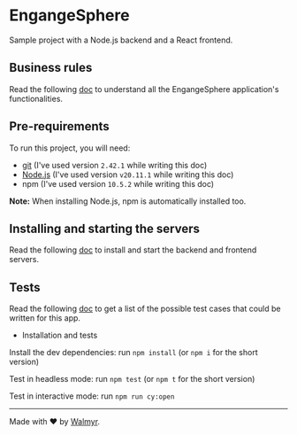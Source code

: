 # EngangeSphere

Sample project with a Node.js backend and a React frontend.

## Business rules

Read the following [doc](./docs/Requirements.md) to understand all the EngangeSphere application's functionalities.

## Pre-requirements

To run this project, you will need:

- [git](https://git-scm.com/downloads) (I've used version `2.42.1` while writing this doc)
- [Node.js](https://nodejs.org/en/) (I've used version `v20.11.1` while writing this doc)
- npm (I've used version `10.5.2` while writing this doc)

**Note:** When installing Node.js, npm is automatically installed too.

## Installing and starting the servers

Read the following [doc](./docs/TestEnvironment.md) to install and start the backend and frontend servers.

## Tests

Read the following [doc](./docs/TestCases.md) to get a list of the possible test cases that could be written for this app.

- Installation and tests

Install the dev dependencies: run `npm install` (or `npm i` for the short version)

Test in headless mode: run `npm test` (or `npm t` for the short version)

Test in interactive mode: run `npm run cy:open`

---

Made with ❤️ by [Walmyr](https://walmyr.dev).
